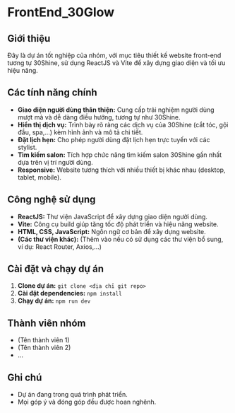 # FrontEnd_30Glow

## Giới thiệu

Đây là dự án tốt nghiệp của nhóm, với mục tiêu thiết kế website front-end tương tự 30Shine, sử dụng ReactJS và Vite để xây dựng giao diện và tối ưu hiệu năng.

## Các tính năng chính

- **Giao diện người dùng thân thiện:** Cung cấp trải nghiệm người dùng mượt mà và dễ dàng điều hướng, tương tự như 30Shine.
- **Hiển thị dịch vụ:** Trình bày rõ ràng các dịch vụ của 30Shine (cắt tóc, gội đầu, spa,...) kèm hình ảnh và mô tả chi tiết.
- **Đặt lịch hẹn:** Cho phép người dùng đặt lịch hẹn trực tuyến với các stylist.
- **Tìm kiếm salon:** Tích hợp chức năng tìm kiếm salon 30Shine gần nhất dựa trên vị trí người dùng.
- **Responsive:** Website tương thích với nhiều thiết bị khác nhau (desktop, tablet, mobile).

## Công nghệ sử dụng

- **ReactJS:** Thư viện JavaScript để xây dựng giao diện người dùng.
- **Vite:** Công cụ build giúp tăng tốc độ phát triển và hiệu năng website.
- **HTML, CSS, JavaScript:** Ngôn ngữ cơ bản để xây dựng website.
- **(Các thư viện khác):** (Thêm vào nếu có sử dụng các thư viện bổ sung, ví dụ: React Router, Axios,...)

## Cài đặt và chạy dự án

1. **Clone dự án:** `git clone <địa chỉ git repo>`
2. **Cài đặt dependencies:** `npm install`
3. **Chạy dự án:** `npm run dev`

## Thành viên nhóm

- (Tên thành viên 1)
- (Tên thành viên 2)
- ...

## Ghi chú

- Dự án đang trong quá trình phát triển.
- Mọi góp ý và đóng góp đều được hoan nghênh.
